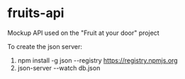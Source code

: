 # fruits-api

Mockup API used on the "Fruit at your door" project

To create the json server:

1. npm install -g json --registry https://registry.npmjs.org
2. json-server --watch db.json



